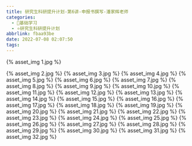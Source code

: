 ```yaml
---
title: 研究生科研提升计划-第6讲-申报书撰写-潘家辉老师
categories:
  - 🌙基础学习
  - ⭐研究生科研提升计划
abbrlink: fbaa93be
date: 2022-07-08 02:07:50
tags:
---
```


{% asset_img 1.jpg %}

<!--more-->

{% asset_img 2.jpg %}
{% asset_img 3.jpg %}
{% asset_img 4.jpg %}
{% asset_img 5.jpg %}
{% asset_img 6.jpg %}
{% asset_img 7.jpg %}
{% asset_img 8.jpg %}
{% asset_img 9.jpg %}
{% asset_img 10.jpg %}
{% asset_img 11.jpg %}
{% asset_img 12.jpg %}
{% asset_img 13.jpg %}
{% asset_img 14.jpg %}
{% asset_img 15.jpg %}
{% asset_img 16.jpg %}
{% asset_img 17.jpg %}
{% asset_img 18.jpg %}
{% asset_img 19.jpg %}
{% asset_img 20.jpg %}
{% asset_img 21.jpg %}
{% asset_img 22.jpg %}
{% asset_img 23.jpg %}
{% asset_img 24.jpg %}
{% asset_img 25.jpg %}
{% asset_img 26.jpg %}
{% asset_img 27.jpg %}
{% asset_img 28.jpg %}
{% asset_img 29.jpg %}
{% asset_img 30.jpg %}
{% asset_img 31.jpg %}
{% asset_img 32.jpg %}
